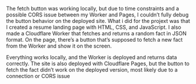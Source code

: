 The fetch button was working locally, but due to time constraints and a possible CORS issue between my Worker and Pages, 
I couldn’t fully debug the button behavior on the deployed site.
What i did for the projext was that I created a resume landing page with HTML, CSS, and JavaScript. 
I also made a Cloudflare Worker that fetches and returns a random fact in JSON format. On the page, there’s a button that’s supposed to fetch a new
fact from the Worker and show it on the screen.

Everything works locally, and the Worker is deployed and returns data correctly. The site is also deployed with Cloudflare Pages, 
but the button to fetch the fact didn’t work on the deployed version, most likely due to a connection or CORS issue
